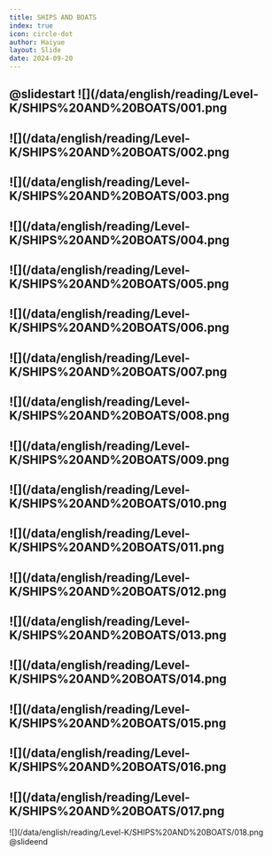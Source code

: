 ```yaml
---
title: SHIPS AND BOATS
index: true
icon: circle-dot
author: Haiyue
layout: Slide
date: 2024-09-20
---
```

 
@slidestart
![](/data/english/reading/Level-K/SHIPS%20AND%20BOATS/001.png
---
![](/data/english/reading/Level-K/SHIPS%20AND%20BOATS/002.png
---
![](/data/english/reading/Level-K/SHIPS%20AND%20BOATS/003.png
---
![](/data/english/reading/Level-K/SHIPS%20AND%20BOATS/004.png
---
![](/data/english/reading/Level-K/SHIPS%20AND%20BOATS/005.png
---
![](/data/english/reading/Level-K/SHIPS%20AND%20BOATS/006.png
---
![](/data/english/reading/Level-K/SHIPS%20AND%20BOATS/007.png
---
![](/data/english/reading/Level-K/SHIPS%20AND%20BOATS/008.png
---
![](/data/english/reading/Level-K/SHIPS%20AND%20BOATS/009.png
---
![](/data/english/reading/Level-K/SHIPS%20AND%20BOATS/010.png
---
![](/data/english/reading/Level-K/SHIPS%20AND%20BOATS/011.png
---
![](/data/english/reading/Level-K/SHIPS%20AND%20BOATS/012.png
---
![](/data/english/reading/Level-K/SHIPS%20AND%20BOATS/013.png
---
![](/data/english/reading/Level-K/SHIPS%20AND%20BOATS/014.png
---
![](/data/english/reading/Level-K/SHIPS%20AND%20BOATS/015.png
---
![](/data/english/reading/Level-K/SHIPS%20AND%20BOATS/016.png
---
![](/data/english/reading/Level-K/SHIPS%20AND%20BOATS/017.png
---
![](/data/english/reading/Level-K/SHIPS%20AND%20BOATS/018.png
@slideend